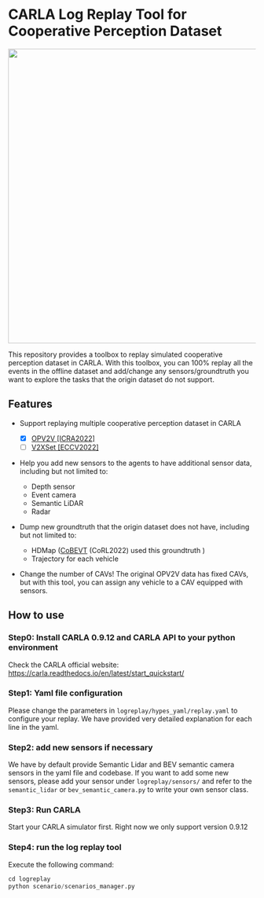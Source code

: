 # CARLA Log Replay Tool for Cooperative Perception Dataset
<p align="center">
<img src="../images/logreplay.gif" width="600" alt="" class="img-responsive">
</p>
This repository provides a toolbox to replay simulated cooperative perception dataset in CARLA. With 
this toolbox, you can 100% replay all the events in the offline dataset and add/change any sensors/groundtruth you
want to explore the tasks that the origin dataset do not support.

## Features
- Support replaying multiple cooperative perception dataset in CARLA
  - [x] [OPV2V [ICRA2022]](https://mobility-lab.seas.ucla.edu/opv2v/)
  - [ ] [V2XSet [ECCV2022]]()
- Help you add new sensors to the agents to have additional sensor data, including but not limited to:
  - Depth sensor
  - Event camera
  - Semantic LiDAR
  - Radar
  
- Dump new groundtruth that the origin dataset does not have, including but not limited to:
  - HDMap ([CoBEVT](https://arxiv.org/abs/2207.02202) (CoRL2022) used this groundtruth )
  - Trajectory for each vehicle
- Change the number of CAVs! The original OPV2V data has fixed CAVs, but with this tool, you can
assign any vehicle to a CAV equipped with sensors.

## How to use
### Step0: Install CARLA 0.9.12 and CARLA API to your python environment
Check the CARLA official website: https://carla.readthedocs.io/en/latest/start_quickstart/
### Step1: Yaml file configuration
Please change the parameters in `logreplay/hypes_yaml/replay.yaml` to configure your replay.
We have provided very detailed explanation for each line in the yaml. 
### Step2: add new sensors if necessary
We have by default provide Semantic Lidar and BEV semantic camera sensors in the yaml file and codebase.
If you want to add some new sensors, please add your sensor under `logreplay/sensors/` and refer to the `semantic_lidar`
or `bev_semantic_camera.py` to write your own sensor class.
### Step3: Run CARLA
Start your CARLA simulator first. Right now we only support version 0.9.12 
### Step4: run the log replay tool
Execute the following command:
```python
cd logreplay
python scenario/scenarios_manager.py
```


